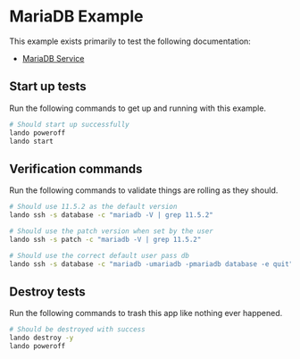 MariaDB Example
===============

This example exists primarily to test the following documentation:

* [MariaDB Service](https://docs.devwithlando.io/tutorials/mariadb.html)

Start up tests
--------------

Run the following commands to get up and running with this example.

```bash
# Should start up successfully
lando poweroff
lando start
```

Verification commands
---------------------

Run the following commands to validate things are rolling as they should.

```bash
# Should use 11.5.2 as the default version
lando ssh -s database -c "mariadb -V | grep 11.5.2"

# Should use the patch version when set by the user
lando ssh -s patch -c "mariadb -V | grep 11.5.2"

# Should use the correct default user pass db
lando ssh -s database -c "mariadb -umariadb -pmariadb database -e quit"
```

Destroy tests
-------------

Run the following commands to trash this app like nothing ever happened.

```bash
# Should be destroyed with success
lando destroy -y
lando poweroff
```
